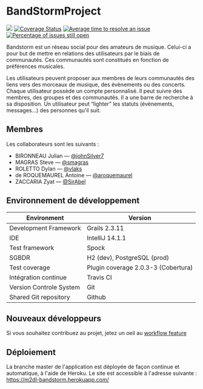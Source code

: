 # BandStormProject
[![](https://travis-ci.org/BandStormTeam/BandStormProject.svg?branch=master)](https://travis-ci.org/BandStormTeam/BandStormProject) [![Coverage Status](https://coveralls.io/repos/BandStormTeam/BandStormProject/badge.svg?branch=master&service=github)](https://coveralls.io/github/BandStormTeam/BandStormProject?branch=master)
[![Average time to resolve an issue](http://isitmaintained.com/badge/resolution/BandStormTeam/BandStormProject.svg)](http://isitmaintained.com/project/BandStormTeam/BandStormProject "Average time to resolve an issue") [![Percentage of issues still open](http://isitmaintained.com/badge/open/BandStormTeam/BandStormProject.svg)](http://isitmaintained.com/project/BandStormTeam/BandStormProject "Percentage of issues still open")

Bandstorm est un réseau social pour des amateurs de musique. Celui-ci a pour but de mettre en relations des utilisateurs par le biais de communautés. Ces communautés sont constitués en fonction de préférences musicales. 

Les utilisateurs peuvent proposer aux membres de leurs communautés des liens vers des  morceaux de musique, des évènements ou des concerts.
Chaque utilisateur possède un compte personnalisé. Il peut suivre des membres, des groupes et des communautés. Il a une barre de recherche à sa disposition.
Un utilisateur peut “lighter” les statuts (évènements, messages...)  des personnes qu’il suit.

## Membres
Les collaborateurs sont les suivants : 
- BIRONNEAU Julian — [@johnSilver7](https://github.com/johnSilver7)
- MAGRAS Steve — [@smagras](https://github.com/smagras)
- ROLETTO Dylan — [@vlaks](https://github.com/vlaks)
- de ROQUEMAUREL Antoine — [@aroquemaurel](https://github.com/aroquemaurel/)
- ZACCARIA Zyat — [@SirAbel](https://github.com/SirAbel)



## Environnement de développement
|           Environment           |                Version                |
|              ---                |                  ---                  |
| Development Framework           | Grails 2.3.11                         |
| IDE                             | IntelliJ 14.1.1                       |
| Test framework                  | Spock                                 |
| SGBDR                           | H2 (dev), PostgreSQL (prod)           |
| Test coverage                   | Plugin coverage 2.0.3-3 (Cobertura)   |
| Intégration continue            | Travis CI                             |
| Version Controle System         | Git                                   |
| Shared Git repository           | Github                                |


## Nouveaux développeurs
Si vous souhaitez contribuez au projet, jetez un oeil au [workflow feature](workflow-feature.md)

## Déploiement
La branche master de l'application est déployée de façon continue et automatique, à l'aide de Heroku.
Le site est accessible à l'adresse suivante : https://m2dl-bandstorm.herokuapp.com/
